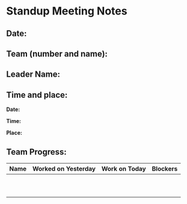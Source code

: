 # Standup Meeting Notes

## Date:

## Team (number and name): 

## Leader Name: 

## Time and place:

**Date:**

**Time:**

**Place:**

## Team Progress:

|Name|Worked on Yesterday|Work on Today|Blockers|
|----|-------------------|-------------|--------|
|    |                   |             |        |
|    |                   |             |        |
|    |                   |             |        |
|    |                   |             |        |
|    |                   |             |        |
|    |                   |             |        |
|    |                   |             |        |
|    |                   |             |        |
|    |                   |             |        |
|    |                   |             |        |